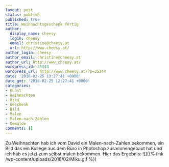 ```yaml
---
layout: post
status: publish
published: true
title: Weihnachtsgeschenk fertig
author:
  display_name: cheesy
  login: cheesy
  email: christine@cheesy.at
  url: http://www.cheesy.at/
author_login: cheesy
author_email: christine@cheesy.at
author_url: http://www.cheesy.at/
wordpress_id: 35344
wordpress_url: http://www.cheesy.at/?p=35344
date: '2018-02-25 13:27:41 +0000'
date_gmt: '2018-02-25 12:27:41 +0000'
categories:
- Kunst
- Weihnachten
- Miku
- Geschenk
- Bild
- Malen
- Malen-nach-Zahlen
- Gemälde
comments: []
---
```

Zu Weihnachten hab ich vom David ein Malen-nach-Zahlen bekommen, ein Bild das ein Kollege aus dem Büro in Photoshop zusammengebaut hat und ich hab es jetzt zum selbst malen bekommen. Hier das Ergebnis:
![]({% link /wp-content/uploads/2018/02/Miku.gif %})

